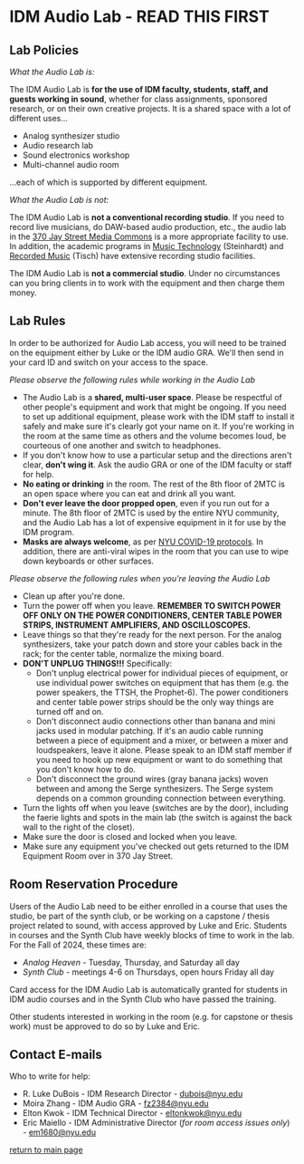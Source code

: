 # IDM Audio Lab - READ THIS FIRST

## Lab Policies

*What the Audio Lab is:*

The IDM Audio Lab is **for the use of IDM faculty, students, staff, and guests working in sound**, whether for class assignments, sponsored research, or on their own creative projects. It is a shared space with a lot of different uses...

- Analog synthesizer studio
- Audio research lab
- Sound electronics workshop
- Multi-channel audio room

...each of which is supported by different equipment.

*What the Audio Lab is not:*

The IDM Audio Lab is **not a conventional recording studio**. If you need to record live musicians, do DAW-based audio production, etc., the audio lab in the [370 Jay Street Media Commons](https://www.nyu.edu/life/campus-resources/370-jay-street.html) is a more appropriate facility to use. In addition, the academic programs in [Music Technology](https://steinhardt.nyu.edu/programs/music-technology) (Steinhardt) and [Recorded Music](https://tisch.nyu.edu/clive-davis-institute) (Tisch) have extensive recording studio facilities.

The IDM Audio Lab is **not a commercial studio**. Under no circumstances can you bring clients in to work with the equipment and then charge them money.

## Lab Rules

In order to be authorized for Audio Lab access, you will need to be trained on the equipment either by Luke or the IDM audio GRA. We'll then send in your card ID and switch on your access to the space.

*Please observe the following rules while working in the Audio Lab*

- The Audio Lab is a **shared, multi-user space**. Please be respectful of other people's equipment and work that might be ongoing. If you need to set up additional equipment, please work with the IDM staff to install it safely and make sure it's clearly got your name on it. If you're working in the room at the same time as others and the volume becomes loud, be courteous of one another and switch to headphones.
- If you don't know how to use a particular setup and the directions aren't clear, **don't wing it**. Ask the audio GRA or one of the IDM faculty or staff for help.
- **No eating or drinking** in the room. The rest of the 8th floor of 2MTC is an open space where you can eat and drink all you want.
- **Don't ever leave the door propped open**, even if you run out for a minute. The 8th floor of 2MTC is used by the entire NYU community, and the Audio Lab has a lot of expensive equipment in it for use by the IDM program.
- **Masks are always welcome**, as per [NYU COVID-19 protocols](https://www.nyu.edu/life/safety-health-wellness/coronavirus-information.html). In addition, there are anti-viral wipes in the room that you can use to wipe down keyboards or other surfaces.

*Please observe the following rules when you're leaving the Audio Lab*

- Clean up after you're done.
- Turn the power off when you leave. **REMEMBER TO SWITCH POWER OFF ONLY ON THE POWER CONDITIONERS, CENTER TABLE POWER STRIPS, INSTRUMENT AMPLIFIERS, AND OSCILLOSCOPES.**
- Leave things so that they're ready for the next person. For the analog synthesizers, take your patch down and store your cables back in the rack; for the center table, normalize the mixing board.
- **DON'T UNPLUG THINGS!!!** Specifically:
    - Don't unplug electrical power for individual pieces of equipment, or use individual power switches on equipment that has them (e.g. the power speakers, the TTSH, the Prophet-6). The power conditioners and center table power strips should be the only way things are turned off and on.
    - Don't disconnect audio connections other than banana and mini jacks used in modular patching. If it's an audio cable running between a piece of equipment and a mixer, or between a mixer and loudspeakers, leave it alone. Please speak to an IDM staff member if you need to hook up new equipment or want to do something that you don't know how to do.
    - Don't disconnect the ground wires (gray banana jacks) woven between and among the Serge synthesizers. The Serge system depends on a common grounding connection between everything.
- Turn the lights off when you leave (switches are by the door), including the faerie lights and spots in the main lab (the switch is against the back wall to the right of the closet).
- Make sure the door is closed and locked when you leave.
- Make sure any equipment you've checked out gets returned to the IDM Equipment Room over in 370 Jay Street.

## Room Reservation Procedure

Users of the Audio Lab need to be either enrolled in a course that uses the studio, be part of the synth club, or be working on a capstone / thesis project related to sound, with access approved by Luke and Eric. Students in courses and the Synth Club have weekly blocks of time to work in the lab. For the Fall of 2024, these times are:

- *Analog Heaven* - Tuesday, Thursday, and Saturday all day
- *Synth Club* - meetings 4-6 on Thursdays, open hours Friday all day

Card access for the IDM Audio Lab is automatically granted for students in IDM audio courses and in the Synth Club who have passed the training.

Other students interested in working in the room (e.g. for capstone or thesis work) must be approved to do so by Luke and Eric.

## Contact E-mails

Who to write for help:

- R. Luke DuBois - IDM Research Director - dubois@nyu.edu
- Moira Zhang - IDM Audio GRA - fz2384@nyu.edu
- Elton Kwok - IDM Technical Director - eltonkwok@nyu.edu
- Eric Maiello - IDM Administrative Director (*for room access issues only*) - em1680@nyu.edu

[return to main page](./index.md)
